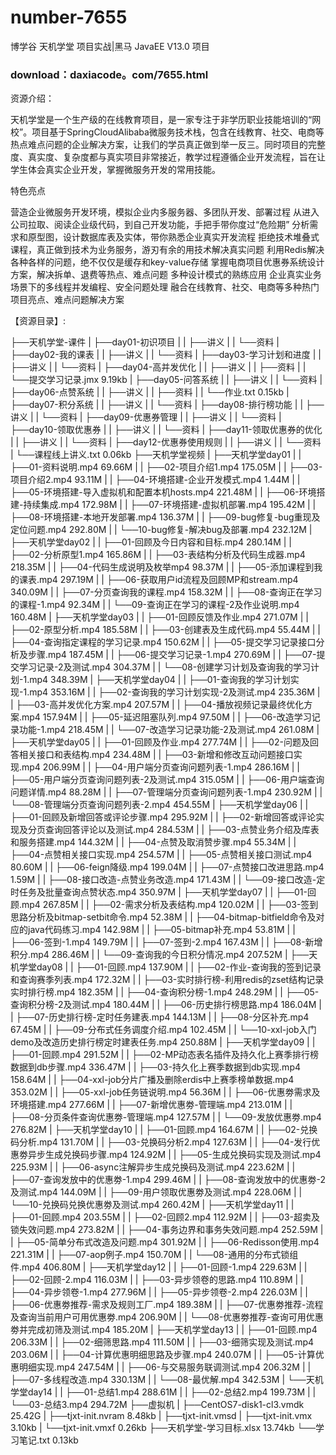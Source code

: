# number-7655
博学谷 天机学堂 项目实战|黑马 JavaEE V13.0 项目
### download：daxiacode。com/7655.html

资源介绍：

天机学堂是一个生产级的在线教育项目，是一家专注于非学历职业技能培训的“网校”。项目基于SpringCloudAlibaba微服务技术栈，包含在线教育、社交、电商等热点难点问题的企业解决方案，让我们的学员真正做到举一反三。同时项目的完整度、真实度、复杂度都与真实项目非常接近，教学过程遵循企业开发流程，旨在让学生体会真实企业开发，掌握微服务开发的常用技能。

特色亮点

营造企业微服务开发环境，模拟企业内多服务器、多团队开发、部署过程
从进入公司拉取、阅读企业级代码，到自己开发功能，手把手带你度过“危险期”
分析需求和原型图，设计数据库表及实体，带你熟悉企业真实开发流程
拒绝技术堆叠式课程，真正做到技术为业务服务，游刃有余的用技术解决真实问题
利用Redis解决各种各样的问题，绝不仅仅是缓存和key-value存储
掌握电商项目优惠券系统设计方案，解决拆单、退费等热点、难点问题
多种设计模式的熟练应用
企业真实业务场景下的多线程并发编程、安全问题处理
融合在线教育、社交、电商等多种热门项目亮点、难点问题解决方案

【资源目录】:

├──天机学堂-课件
| ├──day01-初识项目
| | ├──讲义
| | └──资料
| ├──day02-我的课表
| | ├──讲义
| | └──资料
| ├──day03-学习计划和进度
| | ├──讲义
| | └──资料
| ├──day04-高并发优化
| | ├──讲义
| | ├──资料
| | └──提交学习记录.jmx 9.19kb
| ├──day05-问答系统
| | ├──讲义
| | └──资料
| ├──day06-点赞系统
| | ├──讲义
| | ├──资料
| | └──作业.txt 0.15kb
| ├──day07-积分系统
| | ├──讲义
| | └──资料
| ├──day08-排行榜功能
| | ├──讲义
| | └──资料
| ├──day09-优惠券管理
| | ├──讲义
| | └──资料
| ├──day10-领取优惠券
| | ├──讲义
| | └──资料
| ├──day11-领取优惠券的优化
| | ├──讲义
| | └──资料
| ├──day12-优惠券使用规则
| | ├──讲义
| | └──资料
| └──课程线上讲义.txt 0.06kb
├──天机学堂视频
| ├──天机学堂day01
| | ├──01-资料说明.mp4 69.66M
| | ├──02-项目介绍1.mp4 175.05M
| | ├──03-项目介绍2.mp4 93.11M
| | ├──04-环境搭建-企业开发模式.mp4 1.44M
| | ├──05-环境搭建-导入虚拟机和配置本机hosts.mp4 221.48M
| | ├──06-环境搭建-持续集成.mp4 172.98M
| | ├──07-环境搭建-虚拟机部署.mp4 195.42M
| | ├──08-环境搭建-本地开发部署.mp4 136.37M
| | ├──09-bug修复-bug重现及定位问题.mp4 292.80M
| | └──10-bug修复-解决bug及部署.mp4 232.12M
| ├──天机学堂day02
| | ├──01-回顾及今日内容和目标.mp4 280.14M
| | ├──02-分析原型1.mp4 165.86M
| | ├──03-表结构分析及代码生成器.mp4 218.35M
| | ├──04-代码生成说明及枚举mp4 98.37M
| | ├──05-添加课程到我的课表.mp4 297.19M
| | ├──06-获取用户id流程及回顾MP和stream.mp4 340.09M
| | ├──07-分页查询我的课程.mp4 158.32M
| | ├──08-查询正在学习的课程-1.mp4 92.34M
| | └──09-查询正在学习的课程-2及作业说明.mp4 160.48M
| ├──天机学堂day03
| | ├──01-回顾反馈及作业.mp4 271.07M
| | ├──02-原型分析.mp4 185.58M
| | ├──03-创建表及生成代码.mp4 55.44M
| | ├──04-查询指定课程的学习记录.mp4 150.62M
| | ├──05-提交学习记录接口分析及步骤.mp4 187.45M
| | ├──06-提交学习记录-1.mp4 270.69M
| | ├──07-提交学习记录-2及测试.mp4 304.37M
| | └──08-创建学习计划及查询我的学习计划-1.mp4 348.39M
| ├──天机学堂day04
| | ├──01-查询我的学习计划实现-1.mp4 353.16M
| | ├──02-查询我的学习计划实现-2及测试.mp4 235.36M
| | ├──03-高并发优化方案.mp4 207.57M
| | ├──04-播放视频记录最终优化方案.mp4 157.94M
| | ├──05-延迟阻塞队列.mp4 97.50M
| | ├──06-改造学习记录功能-1.mp4 218.45M
| | └──07-改造学习记录功能-2及测试.mp4 261.08M
| ├──天机学堂day05
| | ├──01-回顾及作业.mp4 277.74M
| | ├──02-问题及回答相关接口和表结构.mp4 234.48M
| | ├──03-新增和修改互动问题接口实现.mp4 206.99M
| | ├──04-用户端分页查询问题列表-1.mp4 286.16M
| | ├──05-用户端分页查询问题列表-2及测试.mp4 315.05M
| | ├──06-用户端查询问题详情.mp4 88.28M
| | ├──07-管理端分页查询问题列表-1.mp4 230.92M
| | └──08-管理端分页查询问题列表-2.mp4 454.55M
| ├──天机学堂day06
| | ├──01-回顾及新增回答或评论步骤.mp4 295.92M
| | ├──02-新增回答或评论实现及分页查询回答评论以及测试.mp4 284.53M
| | ├──03-点赞业务介绍及库表和服务搭建.mp4 144.32M
| | ├──04-点赞及取消赞步骤.mp4 55.34M
| | ├──04-点赞相关接口实现.mp4 254.57M
| | ├──05-点赞相关接口测试.mp4 80.60M
| | ├──06-feign降级.mp4 199.04M
| | ├──07-点赞接口改进思路.mp4 1.59M
| | ├──08-接口改造-点赞业务改造.mp4 171.43M
| | └──09-接口改造-定时任务及批量查询点赞状态.mp4 350.97M
| ├──天机学堂day07
| | ├──01-回顾.mp4 267.85M
| | ├──02-需求分析及表结构.mp4 120.02M
| | ├──03-签到思路分析及bitmap-setbit命令.mp4 52.38M
| | ├──04-bitmap-bitfield命令及对应的java代码练习.mp4 142.98M
| | ├──05-bitmap补充.mp4 53.81M
| | ├──06-签到-1.mp4 149.79M
| | ├──07-签到-2.mp4 167.43M
| | ├──08-新增积分.mp4 286.46M
| | └──09-查询我的今日积分情况.mp4 207.52M
| ├──天机学堂day08
| | ├──01-回顾.mp4 137.90M
| | ├──02-作业-查询我的签到记录和查询赛季列表.mp4 172.32M
| | ├──03-实时排行榜-利用redis的zset结构记录实时排行榜.mp4 182.35M
| | ├──04-查询积分榜-1.mp4 248.29M
| | ├──05-查询积分榜-2及测试.mp4 180.44M
| | ├──06-历史排行榜思路.mp4 186.04M
| | ├──07-历史排行榜-定时任务建表.mp4 144.13M
| | ├──08-分区补充.mp4 67.45M
| | ├──09-分布式任务调度介绍.mp4 102.45M
| | └──10-xxl-job入门demo及改造历史排行榜定时建表任务.mp4 250.88M
| ├──天机学堂day09
| | ├──01-回顾.mp4 291.52M
| | ├──02-MP动态表名插件及持久化上赛季排行榜数据到db步骤.mp4 336.47M
| | ├──03-持久化上赛季数据到db实现.mp4 158.64M
| | ├──04-xxl-job分片广播及删除erdis中上赛季榜单数据.mp4 353.02M
| | ├──05-xxl-job任务链说明.mp4 56.36M
| | ├──06-优惠劵需求及环境搭建.mp4 277.66M
| | ├──07-新增优惠劵-管理端.mp4 213.01M
| | ├──08-分页条件查询优惠劵-管理端.mp4 127.57M
| | └──09-发放优惠劵.mp4 276.82M
| ├──天机学堂day10
| | ├──01-回顾.mp4 164.67M
| | ├──02-兑换码分析.mp4 131.70M
| | ├──03-兑换码分析2.mp4 127.63M
| | ├──04-发行优惠劵异步生成兑换码步骤.mp4 124.92M
| | ├──05-生成兑换码实现及测试.mp4 225.93M
| | ├──06-async注解异步生成兑换码及测试.mp4 223.62M
| | ├──07-查询发放中的优惠劵-1.mp4 299.46M
| | ├──08-查询发放中的优惠劵-2及测试.mp4 144.09M
| | ├──09-用户领取优惠劵及测试.mp4 228.06M
| | └──10-兑换码兑换优惠劵及测试.mp4 260.42M
| ├──天机学堂day11
| | ├──01-回顾.mp4 203.55M
| | ├──02-回顾2.mp4 112.92M
| | ├──03-超卖及锁失效问题.mp4 273.82M
| | ├──04-事务边界和事务失效问题.mp4 252.59M
| | ├──05-简单分布式改造及问题.mp4 301.92M
| | ├──06-Redisson使用.mp4 221.31M
| | ├──07-aop例子.mp4 150.70M
| | └──08-通用的分布式锁组件.mp4 406.80M
| ├──天机学堂day12
| | ├──01-回顾-1.mp4 229.63M
| | ├──02-回顾-2.mp4 116.03M
| | ├──03-异步领卷的思路.mp4 110.89M
| | ├──04-异步领卷-1.mp4 277.96M
| | ├──05-异步领卷-2.mp4 226.03M
| | ├──06-优惠劵推荐-需求及规则工厂.mp4 189.38M
| | ├──07-优惠劵推荐-流程及查询当前用户可用优惠劵.mp4 206.90M
| | └──08-优惠劵推荐-查询可用优惠劵并完成初筛及测试.mp4 185.20M
| ├──天机学堂day13
| | ├──01-回顾.mp4 206.33M
| | ├──02-细筛思路.mp4 111.50M
| | ├──03-细筛实现及测试.mp4 203.06M
| | ├──04-计算优惠明细思路及步骤.mp4 240.07M
| | ├──05-计算优惠明细实现.mp4 247.54M
| | ├──06-与交易服务联调测试.mp4 206.32M
| | ├──07-多线程改造.mp4 330.13M
| | └──08-最优解.mp4 342.53M
| └──天机学堂day14
| | ├──01-总结1.mp4 288.61M
| | ├──02-总结2.mp4 199.73M
| | └──03-总结3.mp4 294.72M
├──虚拟机
| ├──CentOS7-disk1-cl3.vmdk 25.42G
| ├──tjxt-init.nvram 8.48kb
| ├──tjxt-init.vmsd
| ├──tjxt-init.vmx 3.10kb
| └──tjxt-init.vmxf 0.26kb
├──天机学堂-学习目标.xlsx 13.74kb
└──学习笔记.txt 0.13kb
